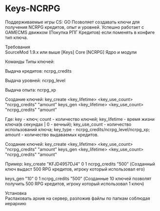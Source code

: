 # Keys-NCRPG
Поддерживаемые игры	CS: GO
Позволяет создавать ключи для получения NCRPG кредитов, опыт и уровней.
Успешно работает с GAMECMS движком (Покупка РПГ Кредитов) если поменять в конфиге тип ключа.

Требования	
SourceMod 1.9.х или выше
[Keys] Core
[NCRPG] Ядро и модули

Команды	
Типы ключей:

Выдача кредитов: ncrpg_credits

Выдача уровней: ncrpg_level

Выдача опыта: ncrpg_xp

Создание ключей: 
key_create <key> <key_lifetime> <key_use_count> "ncrpg_credits" "amount"
  keys_gen <count> <key_lifetime> <key_use_count> "ncrpg_credits" "amount"
 
Где:
  key - ключ;
  count - количество ключей;
  key_lifetime - время жизни ключа(в секундах | 0 - вечный);
  key_use_count - количество использований ключа;
  key_type - ncrpg_credits/ncrpg_level/ncrpg_xp;
  amount - количество выдаваемых кредитов.
  
Создание ключей:
  key_create <key> <key_lifetime> <key_use_count> "ncrpg_credits" "amount"
  keys_gen <count> <key_lifetime> <key_use_count> "ncrpg_credits" "amount"
  
Пример: 
  key_create "KFJD4957DJ4" 0 1 ncrpg_credits "500"
  (Созданный ключ выдаст 500 RPG кредитов, игроку который использовал его)

  keys_gen "10" 0 1 ncrpg_credits "500"
  (Созданные 10 ключей позволят получить 500 RPG кредитов, игроку который использовал 1 ключ)


Установка	
  Распаковать архив на сервер, разложив файлы по папкам соблюдая иерархию
